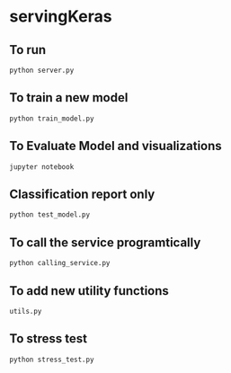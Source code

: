 # servingKeras

## To run
``` python server.py ```

## To train a new model
``` python train_model.py ```

## To Evaluate Model and visualizations
``` jupyter notebook  ``` 

## Classification report only
``` python test_model.py ```

## To call the service programtically
``` python calling_service.py ```

## To add new utility functions
``` utils.py ```
## To stress test
``` python stress_test.py ```
